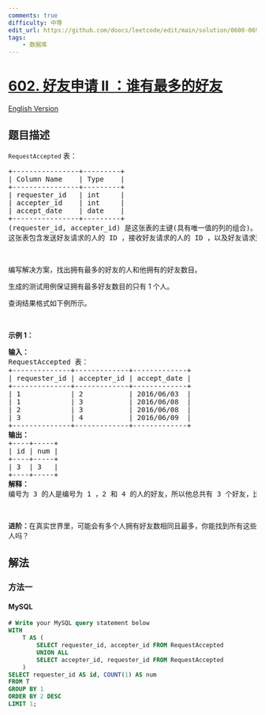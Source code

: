 ```yaml
---
comments: true
difficulty: 中等
edit_url: https://github.com/doocs/leetcode/edit/main/solution/0600-0699/0602.Friend%20Requests%20II%20Who%20Has%20the%20Most%20Friends/README.md
tags:
    - 数据库
---
```


<!-- problem:start -->

# [602. 好友申请 II ：谁有最多的好友](https://leetcode.cn/problems/friend-requests-ii-who-has-the-most-friends)

[English Version](/solution/0600-0699/0602.Friend%20Requests%20II%20Who%20Has%20the%20Most%20Friends/README_EN.md)

## 题目描述

<!-- description:start -->

<p><code>RequestAccepted</code> 表：</p>

<div class="original__bRMd">
<div>
<pre>
+----------------+---------+
| Column Name    | Type    |
+----------------+---------+
| requester_id   | int     |
| accepter_id    | int     |
| accept_date    | date    |
+----------------+---------+
(requester_id, accepter_id) 是这张表的主键(具有唯一值的列的组合)。
这张表包含发送好友请求的人的 ID ，接收好友请求的人的 ID ，以及好友请求通过的日期。
</pre>

<p>&nbsp;</p>

<p>编写解决方案，找出拥有最多的好友的人和他拥有的好友数目。</p>

<p>生成的测试用例保证拥有最多好友数目的只有 1 个人。</p>

<p>查询结果格式如下例所示。</p>

<p>&nbsp;</p>

<p><strong>示例 1：</strong></p>

<pre>
<strong>输入：</strong>
RequestAccepted 表：
+--------------+-------------+-------------+
| requester_id | accepter_id | accept_date |
+--------------+-------------+-------------+
| 1            | 2           | 2016/06/03  |
| 1            | 3           | 2016/06/08  |
| 2            | 3           | 2016/06/08  |
| 3            | 4           | 2016/06/09  |
+--------------+-------------+-------------+
<strong>输出：</strong>
+----+-----+
| id | num |
+----+-----+
| 3  | 3   |
+----+-----+
<strong>解释：</strong>
编号为 3 的人是编号为 1 ，2 和 4 的人的好友，所以他总共有 3 个好友，比其他人都多。</pre>

<p>&nbsp;</p>

<p><strong>进阶：</strong>在真实世界里，可能会有多个人拥有好友数相同且最多，你能找到所有这些人吗？</p>
</div>
</div>

<!-- description:end -->

## 解法

<!-- solution:start -->

### 方法一

<!-- tabs:start -->

#### MySQL

```sql
# Write your MySQL query statement below
WITH
    T AS (
        SELECT requester_id, accepter_id FROM RequestAccepted
        UNION ALL
        SELECT accepter_id, requester_id FROM RequestAccepted
    )
SELECT requester_id AS id, COUNT(1) AS num
FROM T
GROUP BY 1
ORDER BY 2 DESC
LIMIT 1;
```

<!-- tabs:end -->

<!-- solution:end -->

<!-- problem:end -->
